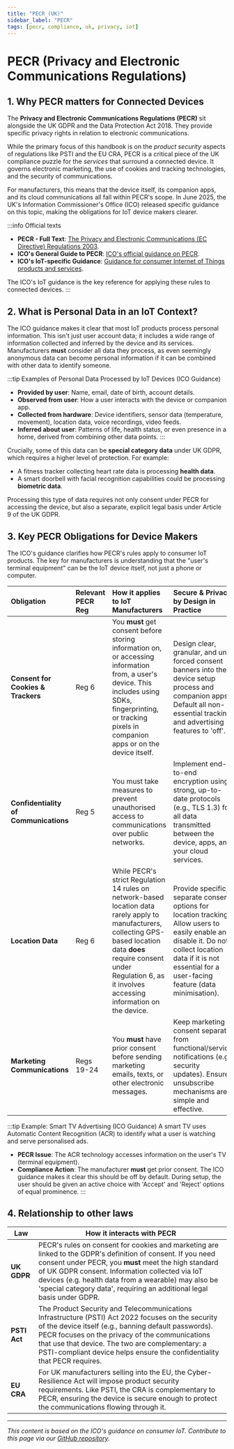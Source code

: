 ```yaml
---
title: "PECR (UK)"
sidebar_label: "PECR"
tags: [pecr, compliance, uk, privacy, iot]
---
```

# PECR (Privacy and Electronic Communications Regulations)

## 1. Why PECR matters for Connected Devices

The **Privacy and Electronic Communications Regulations (PECR)** sit alongside the UK GDPR and the Data Protection Act 2018. They provide specific privacy rights in relation to electronic communications.

While the primary focus of this handbook is on the *product security* aspects of regulations like PSTI and the EU CRA, PECR is a critical piece of the UK compliance puzzle for the *services* that surround a connected device. It governs electronic marketing, the use of cookies and tracking technologies, and the security of communications.

For manufacturers, this means that the device itself, its companion apps, and its cloud communications all fall within PECR's scope. In June 2025, the UK's Information Commissioner's Office (ICO) released specific guidance on this topic, making the obligations for IoT device makers clearer.

:::info Official texts
- **PECR - Full Text**: [The Privacy and Electronic Communications (EC Directive) Regulations 2003][pecr_legislation].
- **ICO's General Guide to PECR**: [ICO's official guidance on PECR][ico_guide].
- **ICO's IoT-specific Guidance**: [Guidance for consumer Internet of Things products and services][ico_iot_guide].

The ICO's IoT guidance is the key reference for applying these rules to connected devices.
:::

## 2. What is Personal Data in an IoT Context?

The ICO guidance makes it clear that most IoT products process personal information. This isn't just user account data; it includes a wide range of information collected and inferred by the device and its services. Manufacturers **must** consider all data they process, as even seemingly anonymous data can become personal information if it can be combined with other data to identify someone.

:::tip Examples of Personal Data Processed by IoT Devices (ICO Guidance)
*   **Provided by user**: Name, email, date of birth, account details.
*   **Observed from user**: How a user interacts with the device or companion app.
*   **Collected from hardware**: Device identifiers, sensor data (temperature, movement), location data, voice recordings, video feeds.
*   **Inferred about user**: Patterns of life, health status, or even presence in a home, derived from combining other data points.
:::

Crucially, some of this data can be **special category data** under UK GDPR, which requires a higher level of protection. For example:
*   A fitness tracker collecting heart rate data is processing **health data**.
*   A smart doorbell with facial recognition capabilities could be processing **biometric data**.

Processing this type of data requires not only consent under PECR for accessing the device, but also a separate, explicit legal basis under Article 9 of the UK GDPR.

## 3. Key PECR Obligations for Device Makers

The ICO's guidance clarifies how PECR's rules apply to consumer IoT products. The key for manufacturers is understanding that the "user's terminal equipment" can be the IoT device itself, not just a phone or computer.

| Obligation | Relevant PECR Reg | How it applies to IoT Manufacturers | Secure & Privacy by Design in Practice |
| :--- | :--- | :--- | :--- |
| **Consent for Cookies & Trackers** | Reg 6 | You **must** get consent before storing information on, or accessing information from, a user's device. This includes using SDKs, fingerprinting, or tracking pixels in companion apps or on the device itself. | Design clear, granular, and un-forced consent banners into the device setup process and companion apps. Default all non-essential tracking and advertising features to 'off'. |
| **Confidentiality of Communications** | Reg 5 | You must take measures to prevent unauthorised access to communications over public networks. | Implement end-to-end encryption using strong, up-to-date protocols (e.g., TLS 1.3) for all data transmitted between the device, apps, and your cloud services. |
| **Location Data** | Reg 6 | While PECR's strict Regulation 14 rules on network-based location data rarely apply to manufacturers, collecting GPS-based location data **does** require consent under Regulation 6, as it involves accessing information on the device. | Provide specific, separate consent options for location tracking. Allow users to easily enable and disable it. Do not collect location data if it is not essential for a user-facing feature (data minimisation). |
| **Marketing Communications** | Regs 19-24 | You **must** have prior consent before sending marketing emails, texts, or other electronic messages. | Keep marketing consent separate from functional/service notifications (e.g., security updates). Ensure unsubscribe mechanisms are simple and effective. |

:::tip Example: Smart TV Advertising (ICO Guidance)
A smart TV uses Automatic Content Recognition (ACR) to identify what a user is watching and serve personalised ads.

- **PECR Issue**: The ACR technology accesses information on the user's TV (terminal equipment).
- **Compliance Action**: The manufacturer **must** get prior consent. The ICO guidance makes it clear this should be off by default. During setup, the user should be given an active choice with 'Accept' and 'Reject' options of equal prominence.
:::

## 4. Relationship to other laws

| Law | How it interacts with PECR |
|-----|----------------------------|
| **UK GDPR** | PECR's rules on consent for cookies and marketing are linked to the GDPR's definition of consent. If you need consent under PECR, you **must** meet the high standard of UK GDPR consent. Information collected via IoT devices (e.g. health data from a wearable) may also be 'special category data', requiring an additional legal basis under GDPR. |
| **PSTI Act** | The Product Security and Telecommunications Infrastructure (PSTI) Act 2022 focuses on the security of the device itself (e.g., banning default passwords). PECR focuses on the privacy of the communications that use that device. The two are complementary: a PSTI-compliant device helps ensure the confidentiality that PECR requires. |
| **EU CRA** | For UK manufacturers selling into the EU, the Cyber-Resilience Act will impose product security requirements. Like PSTI, the CRA is complementary to PECR, ensuring the device is secure enough to protect the communications flowing through it. |

---

*This content is based on the ICO's guidance on consumer IoT. Contribute to this page via our [GitHub repository](https://github.com/sbd-community/handbook).*

[pecr_legislation]: https://www.legislation.gov.uk/uksi/2003/2426/contents
[ico_guide]: https://ico.org.uk/for-organisations/direct-marketing-and-privacy-and-electronic-communications/guide-to-pecr/
[ico_iot_guide]: https://ico.org.uk/for-organisations/uk-gdpr-guidance-and-resources/online-tracking/guidance-for-consumer-internet-of-things-products-and-services/ 